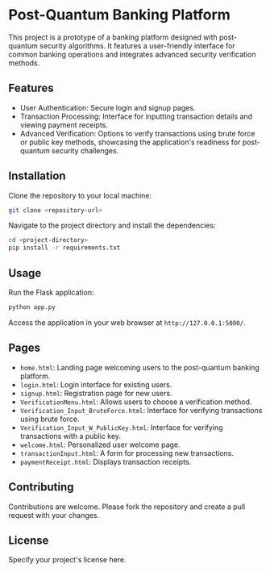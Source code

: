 
# Post-Quantum Banking Platform

This project is a prototype of a banking platform designed with post-quantum security algorithms. It features a user-friendly interface for common banking operations and integrates advanced security verification methods.

## Features

- User Authentication: Secure login and signup pages.
- Transaction Processing: Interface for inputting transaction details and viewing payment receipts.
- Advanced Verification: Options to verify transactions using brute force or public key methods, showcasing the application's readiness for post-quantum security challenges.

## Installation

Clone the repository to your local machine:

```bash
git clone <repository-url>
```

Navigate to the project directory and install the dependencies:

```bash
cd <project-directory>
pip install -r requirements.txt
```

## Usage

Run the Flask application:

```bash
python app.py
```

Access the application in your web browser at `http://127.0.0.1:5000/`.

## Pages

- `home.html`: Landing page welcoming users to the post-quantum banking platform.
- `login.html`: Login interface for existing users.
- `signup.html`: Registration page for new users.
- `VerificationMenu.html`: Allows users to choose a verification method.
- `Verification_Input_BruteForce.html`: Interface for verifying transactions using brute force.
- `Verification_Input_W_PublicKey.html`: Interface for verifying transactions with a public key.
- `welcome.html`: Personalized user welcome page.
- `transactionInput.html`: A form for processing new transactions.
- `paymentReceipt.html`: Displays transaction receipts.

## Contributing

Contributions are welcome. Please fork the repository and create a pull request with your changes.

## License

Specify your project's license here.
